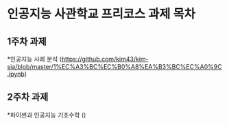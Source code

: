 # 인공지능 사관학교 프리코스 과제 목차

## 1주차 과제
*인공지능 사례 분석 (https://github.com/kim43/kim-sia/blob/master/1%EC%A3%BC%EC%B0%A8%EA%B3%BC%EC%A0%9C.ipynb)

## 2주차 과제
*파이썬과 인공지능 기초수학 ()
